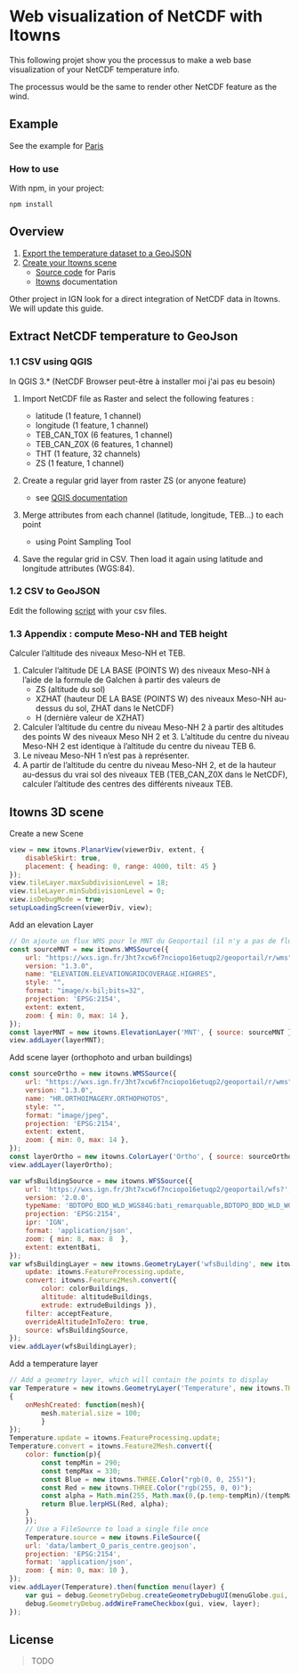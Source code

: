# Web visualization of NetCDF with Itowns

This following projet show you the processus to make a web base visualization of your NetCDF temperature info.

The processus would be the same to render other NetCDF feature as the wind.

## Example

See the example for [Paris](index.html)

### How to use

With npm, in your project:

```
npm install
```

## Overview

1. [Export the temperature dataset to a GeoJSON](#extract)
2. [Create your Itowns scene](#itowns)
    * [Source code](index.html) for Paris
    * [Itowns](http://www.itowns-project.org/itowns/docs/#tutorials/Create-a-simple-globe) documentation

Other project in IGN look for a direct integration of NetCDF data in Itowns. We will update this guide.

<a id="extract"></a>

## Extract NetCDF temperature to GeoJson

### 1.1 CSV using QGIS

In QGIS 3.* (NetCDF Browser peut-être à installer moi j'ai pas eu besoin)

1. Import NetCDF file as Raster and select the following features :
   * latitude (1 feature, 1 channel)
   * longitude (1 feature, 1 channel)
   * TEB_CAN_T0X (6 features, 1 channel)
   * TEB_CAN_Z0X (6 features, 1 channel)
   * THT (1 feature, 32 channels)
   * ZS (1 feature, 1 channel)

2. Create a regular grid layer from raster ZS (or anyone feature)
   * see [QGIS documentation](https://docs.qgis.org/3.16/en/docs/user_manual/processing_algs/qgis/vectorcreation.html#raster-pixels-to-points)

3. Merge attributes from each channel (latitude, longitude, TEB...) to each point
   * using Point Sampling Tool

4. Save the regular grid in CSV. Then load it again using latitude and longitude attributes (WGS:84).

### 1.2 CSV to GeoJSON

Edit the following [script](../data/csv2geoJson.py) with your csv files.

### 1.3 Appendix : compute Meso-NH and TEB height

Calculer l’altitude des niveaux Meso-NH et TEB.

1.	Calculer l’altitude DE LA BASE (POINTS W) des niveaux Meso-NH à l’aide de la formule de Galchen à partir des valeurs de 
    * ZS (altitude du sol)
    * XZHAT (hauteur DE LA BASE (POINTS W) des niveaux Meso-NH au-dessus du sol, ZHAT dans le NetCDF)
    * H (dernière valeur de XZHAT)
2.	Calculer l’altitude du centre du niveau Meso-NH 2 à partir des altitudes des points W des niveaux Meso NH 2 et 3. L’altitude du centre du niveau Meso-NH 2 est identique à l’altitude du centre du niveau TEB 6. 
3.	Le niveau Meso-NH 1 n’est pas à représenter.
4.	A partir de l’altitude du centre du niveau Meso-NH 2, et de la hauteur au-dessus du vrai sol des niveaux TEB (TEB_CAN_Z0X dans le NetCDF), calculer l’altitude des centres des différents niveaux TEB.

<a id="itowns"></a>

## Itowns 3D scene

Create a new Scene 

```js
view = new itowns.PlanarView(viewerDiv, extent, {
    disableSkirt: true,
    placement: { heading: 0, range: 4000, tilt: 45 }
});
view.tileLayer.maxSubdivisionLevel = 18;
view.tileLayer.minSubdivisionLevel = 0;
view.isDebugMode = true;
setupLoadingScreen(viewerDiv, view);
```

Add an elevation Layer

```js
// On ajoute un flux WMS pour le MNT du Geoportail (il n'y a pas de flux MNT en WMTS dispo)
const sourceMNT = new itowns.WMSSource({
    url: "https://wxs.ign.fr/3ht7xcw6f7nciopo16etuqp2/geoportail/r/wms",
    version: "1.3.0",
    name: "ELEVATION.ELEVATIONGRIDCOVERAGE.HIGHRES",
    style: "",
    format: "image/x-bil;bits=32",
    projection: 'EPSG:2154',
    extent: extent,
    zoom: { min: 0, max: 14 },
});
const layerMNT = new itowns.ElevationLayer('MNT', { source: sourceMNT });
view.addLayer(layerMNT);
```

Add scene layer (orthophoto and urban buildings)


```js
const sourceOrtho = new itowns.WMSSource({
    url: "https://wxs.ign.fr/3ht7xcw6f7nciopo16etuqp2/geoportail/r/wms",
    version: "1.3.0",
    name: "HR.ORTHOIMAGERY.ORTHOPHOTOS",
    style: "",
    format: "image/jpeg",
    projection: 'EPSG:2154',
    extent: extent,
    zoom: { min: 0, max: 14 },
});
const layerOrtho = new itowns.ColorLayer('Ortho', { source: sourceOrtho });
view.addLayer(layerOrtho);

var wfsBuildingSource = new itowns.WFSSource({
    url: 'https://wxs.ign.fr/3ht7xcw6f7nciopo16etuqp2/geoportail/wfs?',
    version: '2.0.0',
    typeName: 'BDTOPO_BDD_WLD_WGS84G:bati_remarquable,BDTOPO_BDD_WLD_WGS84G:bati_indifferencie,BDTOPO_BDD_WLD_WGS84G:bati_industriel',
    projection: 'EPSG:2154',
    ipr: 'IGN',
    format: 'application/json',
    zoom: { min: 8, max: 8  },
    extent: extentBati,
});
var wfsBuildingLayer = new itowns.GeometryLayer('wfsBuilding', new itowns.THREE.Group(), {
    update: itowns.FeatureProcessing.update,
    convert: itowns.Feature2Mesh.convert({
        color: colorBuildings,
        altitude: altitudeBuildings,
        extrude: extrudeBuildings }),
    filter: acceptFeature,
    overrideAltitudeInToZero: true,
    source: wfsBuildingSource,
});
view.addLayer(wfsBuildingLayer);
```

Add a temperature layer

```js
// Add a geometry layer, which will contain the points to display
var Temperature = new itowns.GeometryLayer('Temperature', new itowns.THREE.Group(), 
{
    onMeshCreated: function(mesh){
        mesh.material.size = 100;
        }
});
Temperature.update = itowns.FeatureProcessing.update;
Temperature.convert = itowns.Feature2Mesh.convert({
    color: function(p){
        const tempMin = 290;
        const tempMax = 330;
        const Blue = new itowns.THREE.Color("rgb(0, 0, 255)");
        const Red = new itowns.THREE.Color("rgb(255, 0, 0)");
        const alpha = Math.min(255, Math.max(0,(p.temp-tempMin)/(tempMax-tempMin)));
        return Blue.lerpHSL(Red, alpha);
    }
    });
    // Use a FileSource to load a single file once
    Temperature.source = new itowns.FileSource({
    url: 'data/lambert_O_paris_centre.geojson',
    projection: 'EPSG:2154',
    format: 'application/json',
    zoom: { min: 0, max: 10 },
});
view.addLayer(Temperature).then(function menu(layer) {
    var gui = debug.GeometryDebug.createGeometryDebugUI(menuGlobe.gui, view, layer);
    debug.GeometryDebug.addWireFrameCheckbox(gui, view, layer);
});
```

## License

> TODO

